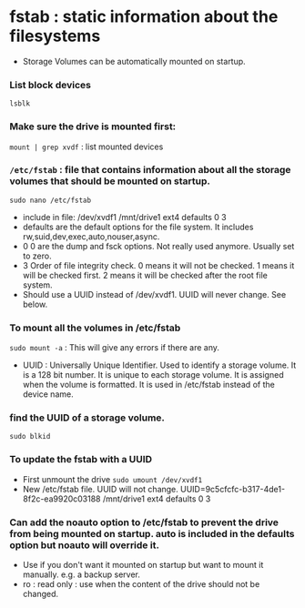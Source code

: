 # fstab : static information about the filesystems

- Storage Volumes can be automatically mounted on startup.

### List block devices
`lsblk` 

### Make sure the drive is mounted first:
`mount | grep xvdf` : list mounted devices

### `/etc/fstab` : file that contains information about all the storage volumes that should be mounted on startup.
`sudo nano /etc/fstab`
- include in file: /dev/xvdf1 /mnt/drive1 ext4 defaults 0 3
- defaults are the default options for the file system. It includes rw,suid,dev,exec,auto,nouser,async. 
- 0 0 are the dump and fsck options. Not really used anymore. Usually set to zero.
- 3 Order of file integrity check. 0 means it will not be checked. 1 means it will be checked first. 2 means it will be checked after the root file system.
- Should use a UUID instead of /dev/xvdf1. UUID will never change. See below.

### To mount all the volumes in /etc/fstab
`sudo mount -a` : This will give any errors if there are any.

- UUID : Universally Unique Identifier. Used to identify a storage volume. It is a 128 bit number. It is unique to each storage volume. It is assigned when the volume is formatted. It is used in /etc/fstab instead of the device name.

### find the UUID of a storage volume.
`sudo blkid`

### To update the fstab with a UUID
- First unmount the drive
`sudo umount /dev/xvdf1`
- New /etc/fstab file. UUID will not change.
UUID=9c5cfcfc-b317-4de1-8f2c-ea9920c03188 /mnt/drive1 ext4 defaults 0 3

### Can add the noauto option to /etc/fstab to prevent the drive from being mounted on startup. auto is included in the defaults option but noauto will override it.
- Use if you don't want it mounted on startup but want to mount it manually. e.g. a backup server.
- ro : read only : use when the content of the drive should not be changed.